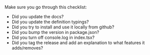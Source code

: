 Make sure you go through this checklist:
- Did you update the docs?
- Did you update the definition typings?
- Did you try to install and use it locally from github?
- Did you bump the version in package.json?
- Did you turn off console.log in index.tsx?
- Did you tag the release and add an explanation to what features it adds/removes?
